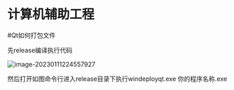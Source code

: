 # 计算机辅助工程

#Qt如何打包文件

先release编译执行代码

![image-20230111224557927](C:\Users\31165\AppData\Roaming\Typora\typora-user-images\image-20230111224557927.png)

然后打开如图命令行进入release目录下执行windeployqt.exe 你的程序名称.exe
